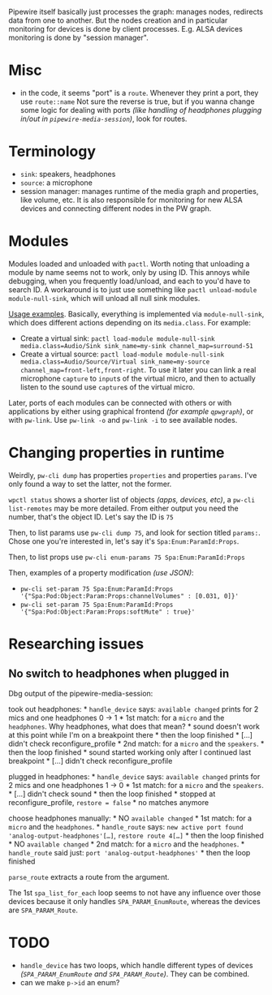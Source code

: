 Pipewire itself basically just processes the graph: manages nodes, redirects data from one to another. But the nodes creation and in particular monitoring for devices is done by client processes. E.g. ALSA devices monitoring is done by "session manager".

# Misc

* in the code, it seems "port" is a `route`. Whenever they print a port, they use `route::name` Not sure the reverse is true, but if you wanna change some logic for dealing with ports *(like handling of headphones plugging in/out in `pipewire-media-session`)*, look for routes.

# Terminology

* `sink`: speakers, headphones
* `source`: a microphone
* session manager: manages runtime of the media graph and properties, like volume, etc. It is also responsible for monitoring for new ALSA devices and connecting different nodes in the PW graph.

# Modules

Modules loaded and unloaded with `pactl`. Worth noting that unloading a module by name seems not to work, only by using ID. This annoys while debugging, when you frequently load/unload, and each to you'd have to search ID. A workaround is to just use something like `pactl unload-module module-null-sink`, which will unload all null sink modules.

[Usage examples](https://gitlab.freedesktop.org/pipewire/pipewire/-/wikis/Virtual-Devices#create-a-source). Basically, everything is implemented via `module-null-sink`, which does different actions depending on its `media.class`. For example:

* Create a virtual sink: `pactl load-module module-null-sink media.class=Audio/Sink sink_name=my-sink channel_map=surround-51`
* Create a virtual source: `pactl load-module module-null-sink media.class=Audio/Source/Virtual sink_name=my-source channel_map=front-left,front-right`. To use it later you can link a real microphone `capture` to `input`s of the virtual micro, and then to actually listen to the sound use `capture`s of the virtual micro.

Later, ports of each modules can be connected with others or with applications by either using graphical frontend *(for example `qpwgraph`)*, or with `pw-link`. Use `pw-link -o` and `pw-link -i` to see available nodes.

# Changing properties in runtime

Weirdly, `pw-cli dump` has properties `properties` and properties `params`. I've only found a way to set the latter, not the former.

`wpctl status` shows a shorter list of objects *(apps, devices, etc)*, a `pw-cli list-remotes` may be more detailed. From either output you need the number, that's the object ID. Let's say the ID is `75`

Then, to list params use `pw-cli dump 75`, and look for section titled `params:`. Chose one you're interested in, let's say it's `Spa:Enum:ParamId:Props`.

Then, to list props use `pw-cli enum-params 75 Spa:Enum:ParamId:Props`

Then, examples of a property modification *(use JSON)*:
* `pw-cli set-param 75 Spa:Enum:ParamId:Props '{"Spa:Pod:Object:Param:Props:channelVolumes" : [0.031, 0]}'`
* `pw-cli set-param 75 Spa:Enum:ParamId:Props '{"Spa:Pod:Object:Param:Props:softMute" : true}'`

# Researching issues

## No switch to headphones when plugged in

Dbg output of the pipewire-media-session:

took out headphones:
    * `handle_device` says: `available changed` prints for 2 mics and one headphones 0 -> 1
    * 1st match: for a `micro` and the `headphones`. Why headphones, what does that mean?
        * sound doesn't work at this point while I'm on a breakpoint there
        * then the loop finished
        * […] didn't check reconfigure_profile
    * 2nd match: for a `micro` and the `speakers`.
        * then the loop finished
        * sound started working only after I continued last breakpoint
        * […] didn't check reconfigure_profile

plugged in headphones:
    * `handle_device` says: `available changed` prints for 2 mics and one headphones 1 -> 0
    * 1st match: for a `micro` and the `speakers`.
        * […] didn't check sound
        * then the loop finished
        * stopped at reconfigure_profile, `restore = false`
    * no matches anymore

choose headphones manually:
    * NO `available changed`
    * 1st match: for a `micro` and the `headphones`.
        * `handle_route` says: `new active port found 'analog-output-headphones'[…]`, `restore route 4[…]`
        * then the loop finished
    * NO `available changed`
    * 2nd match: for a `micro` and the `headphones`.
        * `handle_route` said just: `port 'analog-output-headphones'`
        * then the loop finished

`parse_route` extracts a route from the argument.

The 1st `spa_list_for_each` loop seems to not have any influence over those devices because it only handles `SPA_PARAM_EnumRoute`, whereas the devices are `SPA_PARAM_Route`.

# TODO

* `handle_device` has two loops, which handle different types of devices *(`SPA_PARAM_EnumRoute` and `SPA_PARAM_Route`)*. They can be combined.
* can we make `p->id` an enum?
